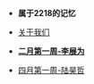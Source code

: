<!-- docs/_sidebar.md -->

- **属于2218的记忆**

- [关于我们](detail/about)
- [**二月第一周-李展为**](logs/lzw)
- [四月第一周-陆昊哲](logs/lhz)